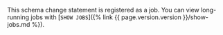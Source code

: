 This schema change statement is registered as a job.  You can view long-running jobs with [`SHOW JOBS`]({% link {{ page.version.version }}/show-jobs.md %}).
